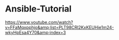 # Ansible-Tutorial
https://www.youtube.com/watch?v=FFaMqxpphjo&amp;list=PLT98CRl2KxKEUHie1m24-wkyHpEsa4Y70&amp;index=3
